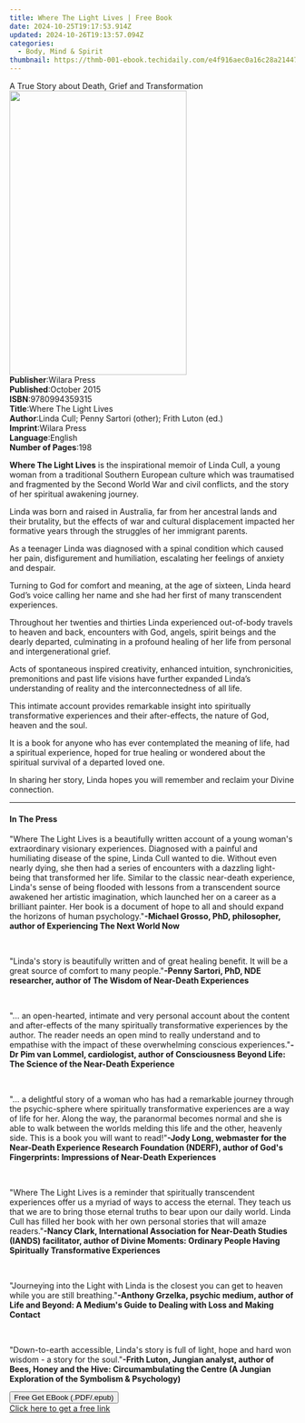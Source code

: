 ```yaml
---
title: Where The Light Lives | Free Book
date: 2024-10-25T19:17:53.914Z
updated: 2024-10-26T19:13:57.094Z
categories:
  - Body, Mind & Spirit
thumbnail: https://thmb-001-ebook.techidaily.com/e4f916aec0a16c28a21447ab5c55b65161c8eadbfddf36dbbb3b56151e02e6b2.jpg
---
```

<main id="book-container">
  <div class="flex flex-col">
    <div class="book-brief flex-1 py-6 px-4 sm:p-6 md:py-10 md:px-8">
      <!-- brief-->
      <div class="book-brief-main">
        A True Story about Death, Grief and Transformation
      </div>
    </div>
    <div
      class="book-meta-info flex-1 grid gap-4 col-start-1 col-end-3 row-start-1 sm:mb-6 sm:grid-cols-4 lg:gap-6 lg:col-start-2 lg:row-end-6 lg:row-span-6 lg:mb-0"
    >
      <div
        class="book-meta-info-left place-content-center mt-4 p-4 text-sm leading-6 col-start-2 col-span-2 dark:text-slate-400"
      >
        <img
          class="w-full h-500 object-cover rounded-lg sm:h-255 sm:col-span-2 lg:col-span-full"
          src="https://img-001-ebook.techidaily.com/4b0236c2a3bcaa75023597f549f23b15d968dc31c8616c89cec4077e3710daa6.jpg"
          alt=""
          width="312"
          height="500"
        />
      </div>
      <div
        class="book-meta-info-right mt-2 col-start-1 row-start-2 col-span-3 self-center"
      >
        <!-- meta data  -->
        <div class="flex flex-col px-4 md:px-8">
          <div class="flex-1">
            <strong>Publisher</strong>:<span class="px-2">Wilara Press</span>
          </div>
          <div class="flex-1">
            <strong>Published</strong>:<span class="px-2">October 2015</span>
          </div>
          <div class="flex-1">
            <strong>ISBN</strong>:<span class="px-2">9780994359315</span>
          </div>
          <div class="flex-1">
            <strong>Title</strong>:<span class="px-2"
              >Where The Light Lives</span
            >
          </div>
          <div class="flex-1">
            <strong>Author</strong>:<span class="px-2"
              >Linda Cull; Penny Sartori (other); Frith Luton (ed.)</span
            >
          </div>
          <div class="flex-1">
            <strong>Imprint</strong>:<span class="px-2">Wilara Press</span>
          </div>
          <div class="flex-1">
            <strong>Language</strong>:<span class="px-2">English</span>
          </div>
          <div class="flex-1">
            <strong>Number of Pages</strong>:<span class="px-2">198</span>
          </div>
        </div>
      </div>
    </div>
    <div class="book-description flex-1 py-6 px-4 sm:p-6 md:py-10 md:px-8">
      <div class="book-description-main">
        <div accordion-content="" id="description">
          <p>
            <strong>Where The Light Lives</strong> is the inspirational memoir
            of Linda Cull, a young woman from a traditional Southern European
            culture which was traumatised and fragmented by the Second World War
            and civil conflicts, and the story of her spiritual awakening
            journey.
          </p>
          <p>
            Linda was born and raised in Australia, far from her ancestral lands
            and their brutality, but the effects of war and cultural
            displacement impacted her formative years through the struggles of
            her immigrant parents.
          </p>
          <p>
            As a teenager Linda was diagnosed with a spinal condition which
            caused her pain, disfigurement and humiliation, escalating her
            feelings of anxiety and despair.
          </p>
          <p>
            Turning to God for comfort and meaning, at the age of sixteen, Linda
            heard God’s voice calling her name and she had her first of many
            transcendent experiences.
          </p>
          <p>
            Throughout her twenties and thirties Linda experienced out-of-body
            travels to heaven and back, encounters with God, angels, spirit
            beings and the dearly departed, culminating in a profound healing of
            her life from personal and intergenerational grief.
          </p>
          <p>
            Acts of spontaneous inspired creativity, enhanced intuition,
            synchronicities, premonitions and past life visions have further
            expanded Linda’s understanding of reality and the interconnectedness
            of all life.
          </p>
          <p>
            This intimate account provides&nbsp;remarkable insight into
            spiritually transformative experiences and their after-effects, the
            nature of God, heaven and the soul.
          </p>
          <p>
            It is a book for anyone who has ever contemplated the meaning of
            life, had a spiritual experience, hoped for true healing or wondered
            about the spiritual survival of a departed loved one.
          </p>
          <p>
            In sharing her story, Linda hopes you will remember and reclaim your
            Divine connection.&nbsp;
          </p>
        </div>
        <div class="accordion-fader"></div>
      </div>
    </div>
    <div class="book-excerpts flex-1 py-6 px-4 sm:p-6 md:py-10 md:px-8">
      <!-- excerpts-->
      <div class="book-excerpts-main">
        <hr />
        <h4 class="placeholder placeholder-heading">
          <span>In The Press</span>
        </h4>
        <p></p>
        <p>
          "Where The Light Lives is a beautifully written account of a young
          woman's extraordinary visionary experiences. Diagnosed with a painful
          and humiliating disease of the spine, Linda Cull wanted to die.
          Without even nearly dying, she then had a series of encounters with a
          dazzling light-being that transformed her life. Similar to the classic
          near-death experience, Linda's sense of being flooded with lessons
          from a transcendent source awakened her artistic imagination, which
          launched her on a career as a brilliant painter. Her book is a
          document of hope to all and should expand the horizons of human
          psychology."<strong
            >-Michael Grosso, PhD, philosopher, author of Experiencing The Next
            World Now</strong
          >
        </p>
        <p><br /></p>
        <p>
          "Linda's story is beautifully written and of great healing benefit. It
          will be a great source of comfort to many people."<strong
            >-Penny Sartori, PhD, NDE researcher, author of The Wisdom of
            Near-Death Experiences</strong
          >
        </p>
        <p><br /></p>
        <p>
          "... an open-hearted, intimate and very personal account about the
          content and after-effects of the many spiritually transformative
          experiences by the author. The reader needs an open mind to really
          understand and to empathise with the impact of these overwhelming
          conscious experiences."<strong
            >-Dr Pim van Lommel, cardiologist, author of Consciousness Beyond
            Life: The Science of the Near-Death Experience</strong
          >
        </p>
        <p><br /></p>
        <p>
          "... a delightful story of a woman who has had a remarkable journey
          through the psychic-sphere where spiritually transformative
          experiences are a way of life for her. Along the way, the paranormal
          becomes normal and she is able to walk between the worlds melding this
          life and the other, heavenly side. This is a book you will want to
          read!"<strong
            >-Jody Long, webmaster for the Near-Death Experience Research
            Foundation (NDERF), author of God's Fingerprints: Impressions of
            Near-Death Experiences</strong
          >
        </p>
        <p><br /></p>
        <p>
          "Where The Light Lives is a reminder that spiritually transcendent
          experiences offer us a myriad of ways to access the eternal. They
          teach us that we are to bring those eternal truths to bear upon our
          daily world. Linda Cull has filled her book with her own personal
          stories that will amaze readers."<strong
            >-Nancy Clark, International Association for Near-Death Studies
            (IANDS) facilitator, author of Divine Moments: Ordinary People
            Having Spiritually Transformative Experiences</strong
          >
        </p>
        <p><br /></p>
        <p>
          "Journeying into the Light with Linda is the closest you can get to
          heaven while you are still breathing."<strong
            >-Anthony Grzelka, psychic medium, author of Life and Beyond: A
            Medium's Guide to Dealing with Loss and Making Contact</strong
          >
        </p>
        <p><br /></p>
        <p>
          <strong><span class="ql-cursor">﻿</span></strong
          >"Down-to-earth accessible, Linda's story is full of light, hope and
          hard won wisdom - a story for the soul."<strong
            >-Frith Luton, Jungian analyst, author of Bees, Honey and the Hive:
            Circumambulating the Centre (A Jungian Exploration of the Symbolism
            &amp; Psychology)</strong
          >
        </p>
        <p></p>
      </div>
    </div>
    <div
      class="book-about-author flex-1 py-6 px-4 sm:p-6 md:py-10 md:px-8"
    ></div>
    <div class="book-free-get flex-1 py-6 px-4 sm:p-6 md:py-10 md:px-8">
      <button
        id="btn-free-get"
        class="bg-blue-500 hover:bg-blue-700 text-white font-bold py-2 px-4 rounded"
      >
        Free Get EBook (.PDF/.epub)
      </button>
      <div id="countdown-display" class="px-2 text-lg mt-2"></div>
      <a
        id="free-link"
        class="hidden bg-blue-500 hover:bg-blue-700 text-white font-bold py-2 px-4 rounded"
        href="https://www.ebooks.com/en-us/book/209841167/where-the-light-lives/linda-cull/"
        target="_blank"
        >Click here to get a free link</a
      >
    </div>
    <script>
      let countdownTime = 0;
      let countdownInterval = null;
      document
        .getElementById('btn-free-get')
        .addEventListener('click', startCountdown);
      function startCountdown() {
        countdownTime = new Date().getTime() + 60000 * 3;
        countdownInterval = setInterval(updateCountdown, 1000);
        document.getElementById('btn-free-get').disabled = true;
        document
          .getElementById('btn-free-get')
          .classList.add('bg-gray-500', 'cursor-not-allowed');
      }
      function updateCountdown() {
        let currentTime = new Date().getTime();
        let timeLeft = countdownTime - currentTime;
        let secondsLeft = Math.floor(timeLeft / 1000);
        document.getElementById('countdown-display').innerHTML =
          `Remaining time: ${secondsLeft} seconds.`;
        if (secondsLeft <= 0) {
          clearInterval(countdownInterval);
          document.getElementById('btn-free-get').classList.add('hidden');
          document.getElementById('free-link').classList.remove('hidden');
          document.getElementById('countdown-display').innerHTML = '';
        }
      }
    </script>
  </div>
</main>

<ins class="adsbygoogle"
      style="display:block"
      data-ad-client="ca-pub-7571918770474297"
      data-ad-slot="8358498916"
      data-ad-format="auto"
      data-full-width-responsive="true"></ins>
    